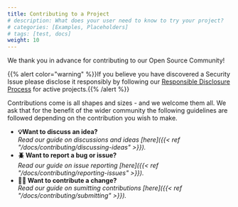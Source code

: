 ```yaml
---
title: Contributing to a Project
# description: What does your user need to know to try your project?
# categories: [Examples, Placeholders]
# tags: [test, docs]
weight: 10
---
```


We thank you in advance for contributing to our Open Source Community!

{{% alert color="warning" %}}If you believe you have discovered a Security Issue please disclose it responsibly by following our [Responsible Disclosure Process](https://www.sonatype.com/report-a-security-vulnerability) for active projects.{{% /alert %}}

Contributions come is all shapes and sizes - and we welcome them all. We ask that for the benefit of the wider community the following guidelines are followed depending on the contribution you wish to make.

- **💡Want to discuss an idea?**  
  *Read our guide on discussions and ideas [here]({{< ref "/docs/contributing/discussing-ideas" >}}).*
- **🪲 Want to report a bug or issue?**  
  *Read our guide on issue reporting [here]({{< ref "/docs/contributing/reporting-issues" >}}).*
- **🧑‍💻 Want to contribute a change?**  
  *Read our guide on sumitting contributions [here]({{< ref "/docs/contributing/submitting" >}}).*